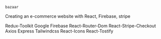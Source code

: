 <!-- tools -->

`bazaar `

Creating an e-commerce website with React, Firebase, stripe

Redux-Toolkit
Google Firebase
React-Router-Dom
React-Stripe-Checkout
Axios
Express
Tailwindcss
React-Icons
React-Tostify
